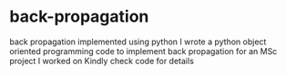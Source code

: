# back-propagation
back propagation implemented using python
I wrote a python object oriented programming code to implement back propagation for an MSc project I worked on
Kindly check code for details
